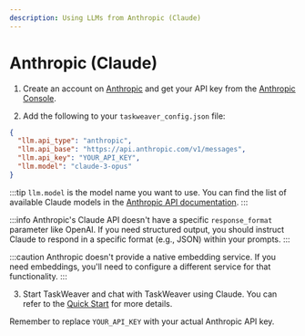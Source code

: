 ```yaml
---
description: Using LLMs from Anthropic (Claude)
---
```


# Anthropic (Claude)

1. Create an account on [Anthropic](https://www.anthropic.com/) and get your API key from the [Anthropic Console](https://console.anthropic.com/settings/keys).

2. Add the following to your `taskweaver_config.json` file:

```json showLineNumbers
{
  "llm.api_type": "anthropic",
  "llm.api_base": "https://api.anthropic.com/v1/messages",
  "llm.api_key": "YOUR_API_KEY",
  "llm.model": "claude-3-opus"
}
```

:::tip
`llm.model` is the model name you want to use. You can find the list of available Claude models in the [Anthropic API documentation](https://docs.anthropic.com/claude/reference/selecting-a-model).
:::

:::info
Anthropic's Claude API doesn't have a specific `response_format` parameter like OpenAI. If you need structured output, you should instruct Claude to respond in a specific format (e.g., JSON) within your prompts.
:::

:::caution
Anthropic doesn't provide a native embedding service. If you need embeddings, you'll need to configure a different service for that functionality.
:::

3. Start TaskWeaver and chat with TaskWeaver using Claude.
   You can refer to the [Quick Start](../quickstart.md) for more details.

Remember to replace `YOUR_API_KEY` with your actual Anthropic API key.
